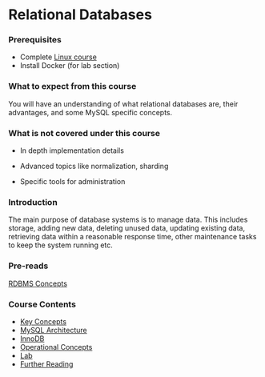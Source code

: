# Relational Databases

### Prerequisites
*   Complete [Linux course](https://linkedin.github.io/school-of-sre/linux_basics/intro/)
*   Install Docker (for lab section)

### What to expect from this course
You will have an understanding of what relational databases are, their advantages, and some MySQL specific concepts.

### What is not covered under this course
*   In depth implementation details

*   Advanced topics like normalization, sharding

*   Specific tools for administration

### Introduction
The main purpose of database systems is to manage data. This includes storage, adding new data, deleting unused data, updating existing data, retrieving data within a reasonable response time, other maintenance tasks to keep the system running etc.

### Pre-reads
[RDBMS Concepts](https://beginnersbook.com/2015/04/rdbms-concepts/)

### Course Contents
- [Key Concepts](https://linkedin.github.io/school-of-sre/databases_sql/concepts/)
- [MySQL Architecture](https://linkedin.github.io/school-of-sre/databases_sql/mysql/#mysql-architecture)
- [InnoDB](https://linkedin.github.io/school-of-sre/databases_sql/innodb/)
- [Operational Concepts](https://linkedin.github.io/school-of-sre/databases_sql/operations/)
- [Lab](https://linkedin.github.io/school-of-sre/databases_sql/lab/)
- [Further Reading](https://linkedin.github.io/school-of-sre/databases_sql/conclusion/#further-reading)
